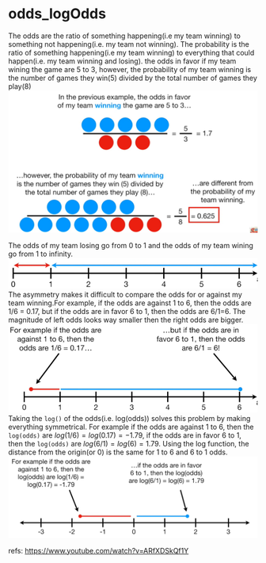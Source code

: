 # odds_logOdds

The odds are the ratio of something happening(i.e my team winning) to something not happening(i.e. my team not winning).
The probability is the ratio of something happening(i.e my team winning) to everything that could happen(i.e. my team winning and losing).
the odds in favor if my team wining the game are 5 to 3, however, the probability of my team winning is the number of games they win(5) divided by the total number of games they play(8)
![](./alg_odds_logOdds/1.png)

The odds of my team losing go from 0 to 1 and the odds of my team wining go from 1 to infinity.
![](./alg_odds_logOdds/2.png)
The asymmetry makes it difficult to compare the odds for or against my team winning.For example, if the odds are against 1 to 6, then the odds are 1/6 = 0.17, but if the odds are in favor 6 to 1, then the odds are 6/1=6. The magnitude of left odds looks way smaller then the right odds are bigger.
![](./alg_odds_logOdds/3.png)
Taking the `log()` of the odds(i.e. log(odds)) solves this problem by making everything symmetrical.
For example if the odds are against 1 to 6, then the `log(odds)` are $log(1/6) = log(0.17) = -1.79$, if the odds are in favor 6 to 1, then the `log(odds)` are $log(6/1) = log(6) = 1.79$. Using the log function, the distance from the origin(or 0) is the same for 1 to 6 and 6 to 1 odds.
![](./alg_odds_logOdds/4.png)



refs:
https://www.youtube.com/watch?v=ARfXDSkQf1Y